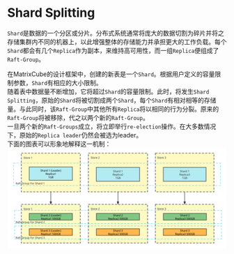 # **Shard Splitting**

`Shard`是数据的一个分区或分片。分布式系统通常将庞大的数据切割为碎片并将之存储集群内不同的机器上，以此增强整体的存储能力并承担更大的工作负载。每个`Shard`都会有几个`Replica`作为副本，来维持高可用性，而一组`Replica`便组成了`Raft-Group`。  

在MatrixCube的设计框架中，创建的新表是一个`Shard`。根据用户定义的容量限制参数，`Shard`有相应的大小限制。  
随着表中数据量不断增加，它将超过`Shard`的容量限制。此时，将发生`Shard Splitting`，原始的`Shard`将被切割成两个`Shard`，每个`Shard`有相对相等的存储量。与此同时，该`Raft-Group`中其他所有`Replica`将以相同的行为分裂。原来的`Raft-Group`将被移除，代之以两个新的`Raft-Group`。  
一旦两个新的`Raft-Groups`成立，将立即举行`re-election`操作。在大多数情况下，原始的`Replica leader`仍然会被选为leader。  
下面的图表可以形象地解释这一机制：
![Shard Splitting](https://github.com/matrixorigin/artwork/blob/main/docs/overview/matrixcube-shard-splitting.svg?raw=true)
